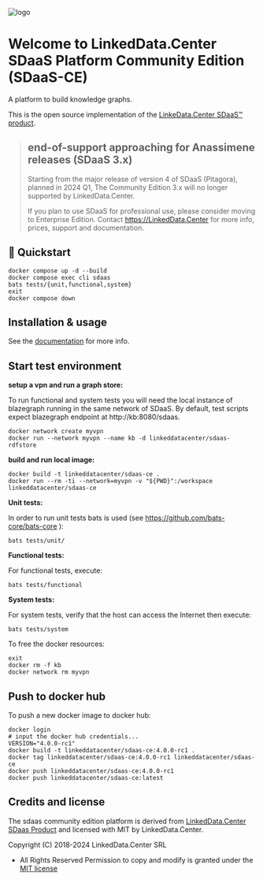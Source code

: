 ![logo](http://linkeddata.center/resources/v4/logo/Logo-colori-trasp_oriz-640x220.png)

# Welcome to LinkedData.Center SDaaS Platform Community Edition (SDaaS-CE)

A platform to build knowledge graphs.

This is the open source implementation of the [LinkeData.Center SDaaS™ product](https://en.linkeddata.center/p/sdaas).

> ## end-of-support approaching for Anassimene releases (SDaaS 3.x)
>
> Starting from the major release of version 4 of SDaaS (Pitagora), planned in 2024 Q1,
> The Community Edition 3.x will no longer supported by LinkedData.Center.
>
> If you plan to use SDaaS for professional use, please consider moving to Enterprise Edition.
> Contact https://LinkedData.Center for more info, prices, support and documentation.



## 🚀 Quickstart

```
docker compose up -d --build
docker compose exec cli sdaas
bats tests/{unit,functional,system}
exit
docker compose down
```


## Installation & usage
See the [documentation](https:/linkeddata.center/sdaas) for more info.


## Start test environment

**setup a vpn and run a graph store:**

To run functional and system tests you will need the local instance of blazegraph running in the same network of SDaaS.
By default, test scripts expect blazegraph endpoint at http://kb:8080/sdaas. 

```
docker network create myvpn
docker run --network myvpn --name kb -d linkeddatacenter/sdaas-rdfstore
```

**build and run local image:**

```
docker build -t linkeddatacenter/sdaas-ce .
docker run --rm -ti --network=myvpn -v "${PWD}":/workspace linkeddatacenter/sdaas-ce
```

**Unit tests:**

In order to run unit tests bats is used (see https://github.com/bats-core/bats-core ):

```
bats tests/unit/
```

**Functional tests:**


For functional tests, execute: 

```
bats tests/functional
```

**System tests:**

For system tests, verify that the host can access the Internet then execute:

```
bats tests/system
```

To free the docker resources:

```
exit
docker rm -f kb
docker network rm myvpn
```



## Push to docker hub

To push a new docker image to docker hub:

```
docker login
# input the docker hub credentials...
VERSION="4.0.0-rc1"
docker build -t linkeddatacenter/sdaas-ce:4.0.0-rc1 .
docker tag linkeddatacenter/sdaas-ce:4.0.0-rc1 linkeddatacenter/sdaas-ce 
docker push linkeddatacenter/sdaas-ce:4.0.0-rc1
docker push linkeddatacenter/sdaas-ce:latest
```


## Credits and license

The sdaas community edition platform is derived from [LinkedData.Center SDaas Product](https://en.linkeddata.center/p/sdaas) and licensed with MIT by LinkedData.Center.

Copyright (C) 2018-2024 LinkedData.Center SRL
 - All Rights Reserved
Permission to copy and modify is granted under the [MIT license](LICENSE)

